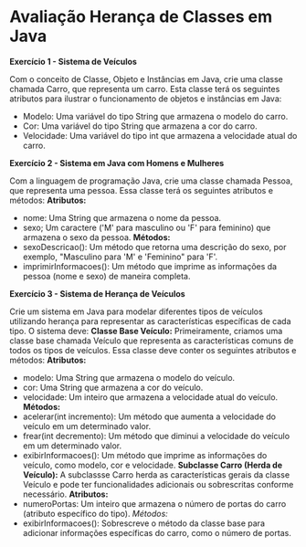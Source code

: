 # Avaliação Herança de Classes em Java

**Exercício 1 - Sistema de Veículos**

Com o conceito de Classe, Objeto e Instâncias em Java, crie uma classe chamada Carro, que representa um carro. Esta classe terá os seguintes atributos para ilustrar o funcionamento de objetos e instâncias em Java:
- Modelo: Uma variável do tipo String que armazena o modelo do carro.
- Cor: Uma variável do tipo String que armazena a cor do carro.
- Velocidade: Uma variável do tipo int que armazena a velocidade atual do carro.

**Exercício 2 - Sistema em Java com Homens e Mulheres**

Com a linguagem de programação Java, crie uma classe chamada Pessoa, que representa uma pessoa. Essa classe terá os seguintes atributos e métodos:
**Atributos:**
- nome: Uma String que armazena o nome da pessoa.
- sexo; Um caractere ('M' para masculino ou 'F' para feminino) que armazena o sexo da pessoa.
**Métodos:**
- sexoDescricao(): Um método que retorna uma descrição do sexo, por exemplo, "Masculino para 'M' e 'Feminino" para 'F'.
- imprimirInformacoes(): Um método que imprime as informações da pessoa (nome e sexo) de maneira completa.

**Exercício 3 - Sistema de Herança de Veículos**

Crie um sistema em Java para modelar diferentes tipos de veículos utilizando herança para representar as características específicas de cada tipo. O sistema deve:
**Classe Base Veículo:**
Primeiramente, criamos uma classe base chamada Veículo que representa as características comuns de todos os tipos de veículos. Essa classe deve conter os seguintes atributos e métodos:
**Atributos:**
- modelo: Uma String que armazena o modelo do veículo.
- cor: Uma String que armazena a cor do veículo.
- velocidade: Um inteiro que armazena a velocidade atual do veículo.
**Métodos:**
- acelerar(int incremento): Um método que aumenta a velocidade do veículo em um determinado valor.
- frear(int decremento): Um método que diminui a velocidade do veículo em um determinado valor.
- exibirInformacoes(): Um método que imprime as informações do veículo, como modelo, cor e velocidade.
**Subclasse Carro (Herda de Veículo):**
A subclassse Carro herda as características gerais da classe Veículo e pode ter funcionalidades adicionais ou sobrescritas conforme necessário.
**Atributos:**
- numeroPortas: Um inteiro que armazena o número de portas do carro (atributo específico do tipo).
*Métodos:*
- exibirInformacoes(): Sobrescreve o método da classe base para adicionar informações específicas do carro, como o número de portas.
